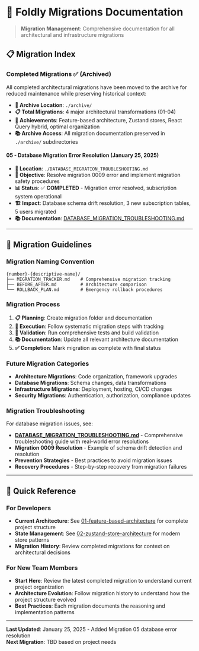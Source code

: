 # 🚀 Foldly Migrations Documentation

> **Migration Management**: Comprehensive documentation for all architectural and infrastructure migrations

## 📋 **Migration Index**

### **Completed Migrations** ✅ (Archived)

All completed architectural migrations have been moved to the archive for reduced maintenance while preserving historical context:

- **📁 Archive Location**: `./archive/`
- **📋 Total Migrations**: 4 major architectural transformations (01-04)
- **🎯 Achievements**: Feature-based architecture, Zustand stores, React Query hybrid, optimal organization
- **📚 Archive Access**: All migration documentation preserved in `./archive/` subdirectories

#### **05 - Database Migration Error Resolution** (January 25, 2025)

- **📁 Location**: `./DATABASE_MIGRATION_TROUBLESHOOTING.md`
- **🎯 Objective**: Resolve migration 0009 error and implement migration safety procedures
- **📊 Status**: ✅ **COMPLETED** - Migration error resolved, subscription system operational
- **🏗️ Impact**: Database schema drift resolution, 3 new subscription tables, 5 users migrated
- **📚 Documentation**: [DATABASE_MIGRATION_TROUBLESHOOTING.md](./DATABASE_MIGRATION_TROUBLESHOOTING.md)

---

## 🎯 **Migration Guidelines**

### **Migration Naming Convention**

```
{number}-{descriptive-name}/
├── MIGRATION_TRACKER.md    # Comprehensive migration tracking
├── BEFORE_AFTER.md         # Architecture comparison
└── ROLLBACK_PLAN.md        # Emergency rollback procedures
```

### **Migration Process**

1. **📋 Planning**: Create migration folder and documentation
2. **🔄 Execution**: Follow systematic migration steps with tracking
3. **🧪 Validation**: Run comprehensive tests and build validation
4. **📚 Documentation**: Update all relevant architecture documentation
5. **✅ Completion**: Mark migration as complete with final status

### **Future Migration Categories**

- **Architecture Migrations**: Code organization, framework upgrades
- **Database Migrations**: Schema changes, data transformations
- **Infrastructure Migrations**: Deployment, hosting, CI/CD changes
- **Security Migrations**: Authentication, authorization, compliance updates

### **Migration Troubleshooting**

For database migration issues, see:
- **[DATABASE_MIGRATION_TROUBLESHOOTING.md](./DATABASE_MIGRATION_TROUBLESHOOTING.md)** - Comprehensive troubleshooting guide with real-world error resolutions
- **Migration 0009 Resolution** - Example of schema drift detection and resolution
- **Prevention Strategies** - Best practices to avoid migration issues
- **Recovery Procedures** - Step-by-step recovery from migration failures

---

## 📖 **Quick Reference**

### **For Developers**

- **Current Architecture**: See [01-feature-based-architecture](./01-feature-based-architecture/) for complete project structure
- **State Management**: See [02-zustand-store-architecture](./02-zustand-store-architecture/) for modern store patterns
- **Migration History**: Review completed migrations for context on architectural decisions

### **For New Team Members**

- **Start Here**: Review the latest completed migration to understand current project organization
- **Architecture Evolution**: Follow migration history to understand how the project structure evolved
- **Best Practices**: Each migration documents the reasoning and implementation patterns

---

**Last Updated**: January 25, 2025 - Added Migration 05 database error resolution  
**Next Migration**: TBD based on project needs
